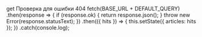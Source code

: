 get
    Проверка для ошибки 404
    fetch(BASE_URL + DEFAULT_QUERY)
      .then(response => {
        if (response.ok) {
          return response.json();
        }
        throw new Error(response.statusText);
      })
      .then(({ hits }) => {
        this.setState({ articles: hits });
      })
      .catch(console.log);